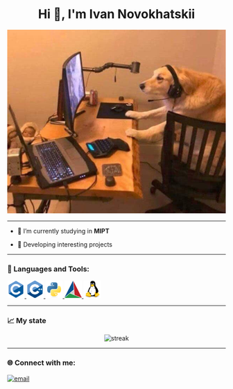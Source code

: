 

<!--
**otr1v/otr1v** is a ✨ _special_ ✨ repository because its `README.md` (this file) appears on your GitHub profile.

Here are some ideas to get you started:

- 🔭 I’m currently working on ...
- 🌱 I’m currently learning ...
- 👯 I’m looking to collaborate on ...
- 🤔 I’m looking for help with ...
- 💬 Ask me about ...
- 📫 How to reach me: ...
- 😄 Pronouns: ...
- ⚡ Fun fact: ...
-->
<h1 align="center">Hi 👋, I'm Ivan Novokhatskii </h1>
<img src="dog.jpg" alt="" width="800"/>


---


<!-- <p align="left"> <img src="https://komarev.com/ghpvc/?username=otr1v&label=Profile%20views&color=0e75b6&style=flat" alt="otr1v" /> </p> -->

- 🔭 I’m currently studying in **MIPT**

- 🌱 Developing interesting projects






---

### 🧰 Languages and Tools:
<p align="left">
  <a href="https://www.cprogramming.com/" target="_blank">
    <img src="https://raw.githubusercontent.com/devicons/devicon/master/icons/c/c-original.svg" alt="C" width="40" height="40"/>
  </a>
  <a href="https://isocpp.org/" target="_blank">
    <img src="https://raw.githubusercontent.com/devicons/devicon/master/icons/cplusplus/cplusplus-original.svg" alt="C++" width="40" height="40"/>
  </a>
  <a href="https://www.python.org" target="_blank">
    <img src="https://raw.githubusercontent.com/devicons/devicon/master/icons/python/python-original.svg" alt="Python" width="40" height="40"/>
  </a>
  <a href="https://cmake.org/" target="_blank">
    <img src="https://raw.githubusercontent.com/devicons/devicon/master/icons/cmake/cmake-original.svg" alt="CMake" width="40" height="40"/>
  </a>
  <a href="https://www.kernel.org/" target="_blank">
    <img src="https://raw.githubusercontent.com/devicons/devicon/master/icons/linux/linux-original.svg" alt="Linux" width="40" height="40"/>
  </a>
</p>

---

### 📈 My state
<p align="center">
  <!-- <img src="https://github-readme-stats.vercel.app/api?username=yourusername&show_icons=true&theme=radical" alt="stats"/> -->
  <img src="https://github-readme-streak-stats.herokuapp.com/?user=otr1v&theme=radical" alt="streak"/>
</p>

---

### 🌐 Connect with me:
<p align="left">
  <!-- <a href="https://linkedin.com/in/yourname" target="blank"><img align="center" src="https://cdn.jsdelivr.net/npm/simple-icons@v3/icons/linkedin.svg" alt="yourname" height="30" width="40" /></a> -->
  <a href="mailto:novokhatskii.iv@phystech.edu"><img align="center" src="https://cdn.jsdelivr.net/npm/simple-icons@v3/icons/gmail.svg" alt="email" height="30" width="40" /></a>
</p>

